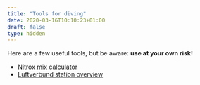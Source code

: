 ```yaml
---
title: "Tools for diving"
date: 2020-03-16T10:10:23+01:00
draft: false
type: hidden
---
```


Here are a few useful tools, but be aware: <strong>use at your own risk!</strong>

<ul>
    <li><a href="/nitrox/">Nitrox mix calculator</a></li>
    <li><a href="/luftverbund">Luftverbund station overview</a></li>
</ul>
